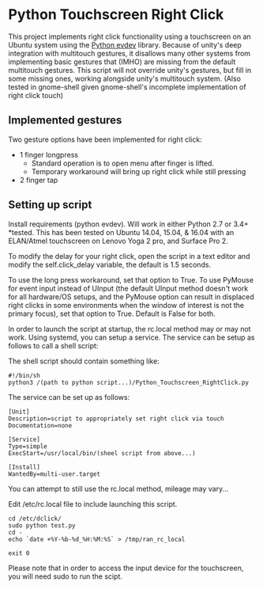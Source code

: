 Python Touchscreen Right Click
======================

This project implements right click functionality using a touchscreen on an Ubuntu system using the [Python evdev](https://github.com/gvalkov/python-evdev) library.  Because of unity's deep integration with multitouch gestures, it disallows many other systems from implementing basic gestures that (IMHO) are missing from the default multitouch gestures.  This script will not override unity's gestures, but fill in some missing ones, working alongside unity's multitouch system. (Also tested in gnome-shell given gnome-shell's incomplete implementation of right click touch)


Implemented gestures
-----------------------

Two gesture options have been implemented for right click:

* 1 finger longpress
  * Standard operation is to open menu after finger is lifted.
  * Temporary workaround will bring up right click while still pressing
* 2 finger tap

Setting up script
---------------------

Install requirements (python evdev).  Will work in either Python 2.7 or 3.4+ *tested.
This has been tested on Ubuntu 14.04, 15.04, & 16.04 with an ELAN/Atmel touchscreen on Lenovo Yoga 2 pro, and Surface Pro 2.

To modify the delay for your right click, open the script in a text editor and modify the self.click_delay variable, the default is 1.5 seconds.

To use the long press workaround, set that option to True.  To use PyMouse for event input instead of UInput (the default UInput method doesn't work for all hardware/OS setups, and the PyMouse option can result in displaced right clicks in some environments when the window of interest is not the primary focus), set that option to True.  Default is False for both.

In order to launch the script at startup, the rc.local method may or may not work.  Using systemd, you can setup a service.  The service can be setup as follows to call a shell script:

The shell script should contain something like:
```
#!/bin/sh
python3 /(path to python script...)/Python_Touchscreen_RightClick.py
```

The service can be set up as follows:
```
[Unit]
Description=script to appropriately set right click via touch
Documentation=none

[Service]
Type=simple
ExecStart=/usr/local/bin/(sheel script from above...)

[Install]
WantedBy=multi-user.target
```

You can attempt to still use the rc.local method, mileage may vary...

Edit /etc/rc.local file to include launching this script.

```
cd /etc/dclick/
sudo python test.py
cd -
echo `date +%Y-%b-%d_%H:%M:%S` > /tmp/ran_rc_local

exit 0

```

Please note that in order to access the input device for the touchscreen, you will need sudo to run the scipt.
